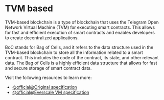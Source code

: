 # TVM based

TVM-based blockchain is a type of blockchain that uses the Telegram Open Network Virtual Machine (TVM) for executing smart contracts. This allows for fast and efficient execution of smart contracts and enables developers to create decentralized applications.

BoC stands for Bag of Cells, and it refers to the data structure used in the TVM-based blockchain to store all the information related to a smart contract. This includes the code of the contract, its state, and other relevant data. The Bag of Cells is a highly efficient data structure that allows for fast and secure storage of smart contract data.

Visit the following resources to learn more:

- [@official@Original specification](https://ton.org/tvm.pdf)
- [@official@Everscale VM specification](https://docs.everscale.network/tvm.pdf)

